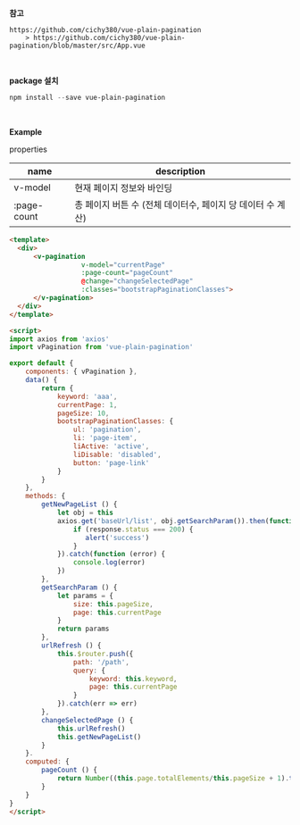 **참고**

```
https://github.com/cichy380/vue-plain-pagination
	> https://github.com/cichy380/vue-plain-pagination/blob/master/src/App.vue
```

<br>

**package 설치**

```powershell
npm install --save vue-plain-pagination
```

<br>

**Example**

properties

| name        | description                                                 |
| ----------- | ----------------------------------------------------------- |
| v-model     | 현재 페이지 정보와 바인딩                                   |
| :page-count | 총 페이지 버튼 수 (전체 데이터수, 페이지 당 데이터 수 계산) |

```html
<template>
  <div>
      <v-pagination 
                  v-model="currentPage"      
                  :page-count="pageCount"    
                  @change="changeSelectedPage" 
                  :classes="bootstrapPaginationClasses">
      </v-pagination>
  </div>
</template>

<script>
import axios from 'axios'
import vPagination from 'vue-plain-pagination'

export default {
    components: { vPagination },
    data() { 
        return {
            keyword: 'aaa',
            currentPage: 1,
            pageSize: 10,
            bootstrapPaginationClasses: {
                ul: 'pagination',
                li: 'page-item',
                liActive: 'active',
                liDisable: 'disabled',
                button: 'page-link'
            }
        }
    },
    methods: {
        getNewPageList () {
            let obj = this
            axios.get('baseUrl/list', obj.getSearchParam()).then(function (response) {
                if (response.status === 200) {
                   alert('success')
                }
            }).catch(function (error) {
                console.log(error)
            })
        },
        getSearchParam () {
            let params = {
                size: this.pageSize,
                page: this.currentPage
            }
            return params
        },
        urlRefresh () {
            this.$router.push({
                path: '/path',
                query: {
                    keyword: this.keyword,
                    page: this.currentPage
                }
            }).catch(err => err)
        },
        changeSelectedPage () {
            this.urlRefresh()
            this.getNewPageList()
        }
    }.
    computed: {
        pageCount () {
            return Number((this.page.totalElements/this.pageSize + 1).toFixed())
        }
    }
}
</script>
```

